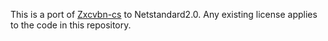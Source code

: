 This is a port of [Zxcvbn-cs](https://github.com/mickford/zxcvbn-cs) to 
Netstandard2.0. Any existing license applies to the code in this repository.